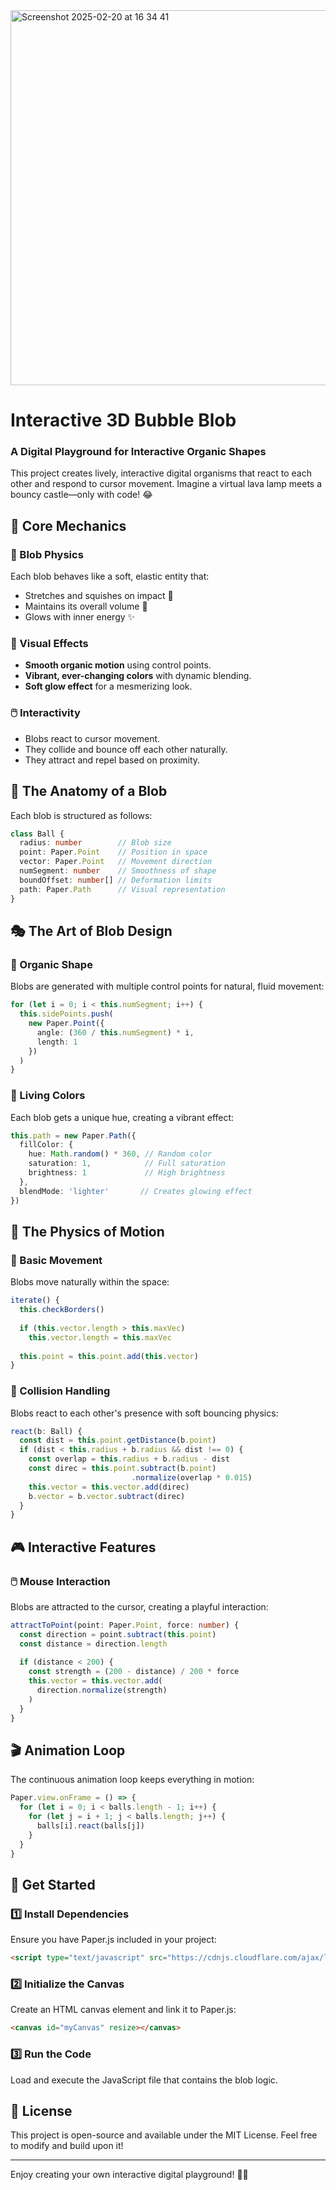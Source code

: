 <img width="600" alt="Screenshot 2025-02-20 at 16 34 41" src="https://github.com/user-attachments/assets/5c09ffdf-7ad5-4cbe-94cc-309e2b7b91cb" />

# Interactive 3D Bubble Blob

### A Digital Playground for Interactive Organic Shapes

This project creates lively, interactive digital organisms that react to each other and respond to cursor movement. Imagine a virtual lava lamp meets a bouncy castle—only with code! 😂

## 🎯 Core Mechanics

### 🫧 Blob Physics
Each blob behaves like a soft, elastic entity that:
- Stretches and squishes on impact 💫
- Maintains its overall volume 🎈
- Glows with inner energy ✨

### 🎨 Visual Effects
- **Smooth organic motion** using control points.
- **Vibrant, ever-changing colors** with dynamic blending.
- **Soft glow effect** for a mesmerizing look.

### 🖱️ Interactivity
- Blobs react to cursor movement.
- They collide and bounce off each other naturally.
- They attract and repel based on proximity.

## 🧬 The Anatomy of a Blob

Each blob is structured as follows:

```typescript
class Ball {
  radius: number        // Blob size
  point: Paper.Point    // Position in space
  vector: Paper.Point   // Movement direction
  numSegment: number    // Smoothness of shape
  boundOffset: number[] // Deformation limits
  path: Paper.Path      // Visual representation
}
```

## 🎭 The Art of Blob Design

### 🌿 Organic Shape
Blobs are generated with multiple control points for natural, fluid movement:

```typescript
for (let i = 0; i < this.numSegment; i++) {
  this.sidePoints.push(
    new Paper.Point({
      angle: (360 / this.numSegment) * i,
      length: 1
    })
  )
}
```

### 🎨 Living Colors
Each blob gets a unique hue, creating a vibrant effect:

```typescript
this.path = new Paper.Path({
  fillColor: {
    hue: Math.random() * 360, // Random color
    saturation: 1,            // Full saturation
    brightness: 1             // High brightness
  },
  blendMode: 'lighter'       // Creates glowing effect
})
```

## 🎪 The Physics of Motion

### 🏃 Basic Movement
Blobs move naturally within the space:

```typescript
iterate() {
  this.checkBorders()
  
  if (this.vector.length > this.maxVec)
    this.vector.length = this.maxVec
    
  this.point = this.point.add(this.vector)
}
```

### 🤝 Collision Handling
Blobs react to each other's presence with soft bouncing physics:

```typescript
react(b: Ball) {
  const dist = this.point.getDistance(b.point)
  if (dist < this.radius + b.radius && dist !== 0) {
    const overlap = this.radius + b.radius - dist
    const direc = this.point.subtract(b.point)
                           .normalize(overlap * 0.015)
    this.vector = this.vector.add(direc)
    b.vector = b.vector.subtract(direc)
  }
}
```

## 🎮 Interactive Features

### 🖱️ Mouse Interaction
Blobs are attracted to the cursor, creating a playful interaction:

```typescript
attractToPoint(point: Paper.Point, force: number) {
  const direction = point.subtract(this.point)
  const distance = direction.length
  
  if (distance < 200) {
    const strength = (200 - distance) / 200 * force
    this.vector = this.vector.add(
      direction.normalize(strength)
    )
  }
}
```

## 🎬 Animation Loop

The continuous animation loop keeps everything in motion:

```typescript
Paper.view.onFrame = () => {
  for (let i = 0; i < balls.length - 1; i++) {
    for (let j = i + 1; j < balls.length; j++) {
      balls[i].react(balls[j])
    }
  }
}
```

## 🚀 Get Started

### 1️⃣ Install Dependencies
Ensure you have Paper.js included in your project:
```html
<script type="text/javascript" src="https://cdnjs.cloudflare.com/ajax/libs/paper.js/0.12.15/paper-full.min.js"></script>
```

### 2️⃣ Initialize the Canvas
Create an HTML canvas element and link it to Paper.js:
```html
<canvas id="myCanvas" resize></canvas>
```

### 3️⃣ Run the Code
Load and execute the JavaScript file that contains the blob logic.

## 📜 License
This project is open-source and available under the MIT License. Feel free to modify and build upon it!

---
Enjoy creating your own interactive digital playground! 🎈✨


